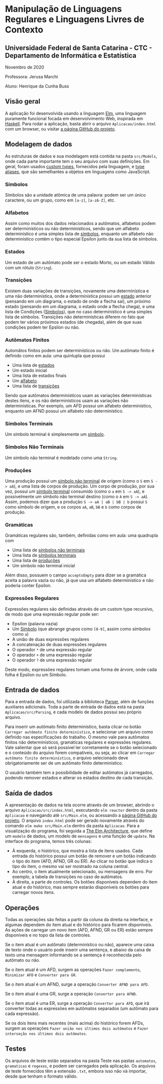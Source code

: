 # Manipulação de Linguagens Regulares e Linguagens Livres de Contexto

## Universidade Federal de Santa Catarina - CTC - Departamento de Informática e Estatística

Novembro de 2020

Professora: Jerusa Marchi

Aluno: Henrique da Cunha Buss

## Visão geral

A aplicação foi desenvolvida usando a linguagem [Elm](https://elm-lang.org/),
uma linguagem puramente funcional focada em desenvolvimento Web, inspirada em
[Haskell](https://www.haskell.org/). Para rodar a aplicação, basta abrir o
arquivo `Aplicacao/index.html` com um browser, ou visitar
[a página GitHub do projeto](https://neovier.github.io/LFC01/).

## Modelagem de dados

As estruturas de dados e sua modelagem está contida na pasta `src/Models`, onde
cada parte importante tem o seu arquivo com suas definições. Em geral, foram
usados [custom types](https://guide.elm-lang.org/types/custom_types.html),
fornecidos pela linguagem, e
[type aliases](https://guide.elm-lang.org/types/type_aliases.html), que são
semelhantes a objetos em linguagens como JavaScript.

### Símbolos

Símbolos são a unidade atômica de uma palavra: podem ser um único caractere,
ou um grupo, como em `[a-z]`, `[a-zA-Z]`, etc.

### Alfabetos

Assim como muitos dos dados relacionados a autômatos, alfabetos podem ser
determinísticos ou não determinísticos, sendo que um alfabeto determinístico é
uma simples lista de [símbolos](###Símbolos), enquanto um
alfabeto não determinístico contém o tipo especial Epsilon junto da sua lista de
símbolos.

### Estados

Um estado de um autômato pode ser o estado Morto, ou um estado Válido com um
rótulo (`String`).

### Transições

Existem duas variações de transições, novamente uma determinística e uma não
determinística, onde a determinística possui um [estado](###Estados) anterior
(pensando em um diagrama, o estado de onde a flecha sai), um próximo estado
(pensando em um diagrama, o estado onde a flecha chega), e uma lista de
Condições ([Símbolos](###Símbolos)), que no caso determinístico é uma simples
lista de símbolos. Transições não determinísticas diferem no fato que podem ter
vários próximos estados (de chegada), além de que suas condições podem ter
Epsilon ou não.

### Autômatos Finitos

Automâtos finitos podem ser determinísticos ou não. Um autômato finito é
definido como em aula: uma quintupla que possui

- Uma lista de [estados](###Estados)
- Um estado inicial
- Uma lista de estados finais
- Um [alfabeto](###Alfabetos)
- Uma lista de [transições](###Transições)

Sendo que autômatos determinísticos usam as variações determinísticas destes
itens, e os não determinísticos usam as variações não determinísticas. Por
exemplo, um AFD possui um alfabeto determinístico, enquanto um AFND possui um
alfabeto não determinístico.

### Símbolos Terminais

Um símbolo terminal é simplesmente um [símbolo](###Símbolos).

### Símbolos Não Terminais

Um símbolo não terminal é modelado como uma `String`.

### Produções

Uma produção possui um [símbolo não terminal](###Símbolos-Não-Terminais) de
origem (como o `S` em `S -> aA`), e uma lista de corpos de produção. Um corpo de
produção, por sua vez, possui um [símbolo terminal](###Símbolos-Terminais)
consumido (como o `a` em `S -> aA`), e possivelmente um símbolo não terminal
destino (como o `A` em `S -> aA`). Assim, podemos dizer que a produção
`S -> aA | aB | bB | b` possui `S` como símbolo de origem, e os corpos
`aA`, `aB`, `bB` e `b` como corpos de produção.

### Gramáticas

Gramáticas regulares são, também, definidas como em aula: uma quadrupla com

- Uma lista de [símbolos não terminais](###Símbolos-Não-Terminais)
- Uma lista de [símbolos terminais](###Símbolos-Terminais)
- Uma lista de [produções](###Produções)
- Um símbolo não terminal inicial

Além disso, possuem o campo `acceptsEmpty` para dizer se a gramática aceita a
palavra vazia ou não, já que usa um alfabeto determinístico e não poderia
conter Epsilon.

### Expressões Regulares

Expressões regulares são definidas através de um custom type recursivo, de modo
que uma expressão regular pode ser:

- Epsilon (palavra vazia)
- Um [Símbolo](###Símbolos) (que abrange grupos como `[0-9]`, assim como
  símbolos como `a`)
- A união de duas expressões regulares
- A concatenação de duas expressões regulares
- O operador `*` de uma expressão regular
- O operador `+` de uma expressão regular
- O operador `?` de uma expressão regular

Deste modo, expressões regulares tomam uma forma de árvore, onde cada folha é
Epsilon ou um Símbolo.

## Entrada de dados

Para a entrada de dados, foi utilizada a biblioteca
[Parser](https://github.com/elm/parser), além de funções auxiliares adicionais.
Toda a parte de entrada de dados está na pasta `Aplicacao/src/Parsing`, e cada
modelo de dados possui seu próprio arquivo.

Para inserir um autômato finito determinístico, basta clicar no botão
`Carregar autômato finito determinístico`, e selecionar um arquivo como definido
nas especificações do trabalho. O mesmo vale para autômatos finitos não
determinísticos, gramáticas regulares e expressões regulares. Vale salientar que
só será possível ler corretamente se o botão selecionado e o conteúdo do arquivo
forem compatíveis, ou seja, ao clicar em
`Carregar autômato finito determinístico`, o arquivo selecionado deve
obrigatoriamente ser de um autômato finito determinístico.

O usuário também tem a possibilidade de editar autômatos já carregados, podendo
remover estados e alterar os estados destino de cada transição.

## Saída de dados

A apresentação de dados na tela ocorre através de um browser, abrindo o arquivo
`Aplicacao/src/index.html`, executando `elm reactor` dentro da pasta
`Aplicacao` e navegando até `src/Main.elm`, ou acessando a
[página GitHub do projeto](https://neovier.github.io/LFC01/). O arquivo
`index.html` pode ser gerado novamente através do comando
`elm make src/Main.elm` dentro da pasta `Aplicacao`. Para a visualização do
programa, foi seguida a
[The Elm Architecture](https://guide.elm-lang.org/architecture/), que define
um `modelo` de dados, um modelo de `mensagens` e uma função de `update`. Na
interface do programa, temos três colunas:

- À esquerda, o histórico, que mostra a lista de itens usados. Cada entrada do
  histórico possui um botão de remover e um botão indicando o tipo do item (AFD,
  AFND, GR ou ER). Ao clicar no botão que indica o tipo do item, o mesmo vai ser
  mostrado na coluna central.
- Ao centro, o item atualmente selecionado, ou mensagens de erro. Por exemplo,
  a tabela de transições no caso de autômatos.
- À direita, a parte de controles. Os botões disponíveis dependem do item atual
  e do histórico, mas sempre estarão disponíveis os botões para carregar novos
  itens.

## Operações

Todas as operações são feitas a partir da coluna da direita na interface, e
algumas dependem do item atual e do histórico para ficarem disponíveis. As ações
de carregar um novo item (AFD, AFND, GR ou ER) estão sempre disponíveis e no
topo da lista de controles.

Se o item atual é um autômato (determinístico ou não), aparece uma caixa de
texto onde o usuário pode inserir uma sentença, e abaixo da caixa de texto uma
mensagem informando se a sentença é reconhecida pelo autômato ou não.

Se o item atual é um AFD, surgem as operações `Fazer complemento`,
`Minimizar AFD` e `Converter para GR`.

Se o item atual é um AFND, surge a operação `Converter AFND para AFD`.

Se o item atual é uma GR, surge a operação `Converter para AFND`.

Se o item atual é uma ER, surge a operação `Converter para AFD`, que irá
converter todas as expressões em autômatos separados (um autômato para cada
expressão).

Se os dois itens mais recentes (mais acima) do histórico forem AFDs, surgem
as operações `Fazer união nos últimos dois autômatos` e
`Fazer interseção nos últimos dois autômatos`.

## Testes

Os arquivos de teste estão separados na pasta Teste nas pastas `automatos`,
`gramaticas` e `regexes`, e podem ser carregados pela aplicação. Os arquivos de
teste fornecidos têm a extensão `.txt`, embora isso não vá importar, desde
que tenham o formato válido.
